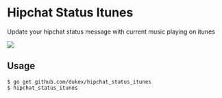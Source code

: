 Hipchat Status Itunes
=====================

Update your hipchat status message with current music playing on itunes

![](http://sc-cdn.scaleengine.net/i/0319180162ef403e2a8f2e7cf62bd913.png)

## Usage

```
$ go get github.com/dukex/hipchat_status_itunes
$ hipchat_status_itunes
```

